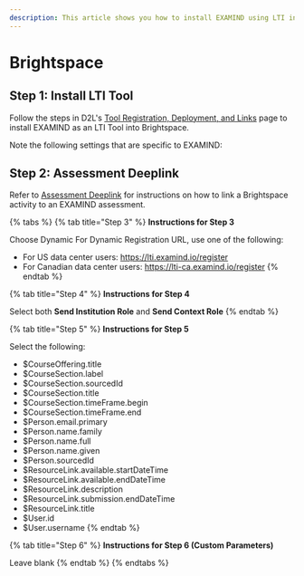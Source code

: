 ```yaml
---
description: This article shows you how to install EXAMIND using LTI in Brightspace.
---
```


# Brightspace

## Step 1: Install LTI Tool

Follow the steps in D2L's [Tool Registration, Deployment, and Links](https://community.d2l.com/brightspace/kb/articles/23662-tool-registration-deployment-and-links) page to install EXAMIND as an LTI Tool into Brightspace.

Note the following settings that are specific to EXAMIND:

## Step 2: Assessment Deeplink

Refer to [Assessment Deeplink](../../get-started/lms-integrated/assessment-deeplink/#brightspace) for instructions on how to link a Brightspace activity to an EXAMIND assessment.

{% tabs %}
{% tab title="Step 3" %}
**Instructions for Step 3**

Choose Dynamic For Dynamic Registration URL, use one of the following:

* For US data center users: https://lti.examind.io/register
* For Canadian data center users: https://lti-ca.examind.io/register
{% endtab %}

{% tab title="Step 4" %}
**Instructions for Step 4**

Select both **Send Institution Role** and **Send Context Role**
{% endtab %}

{% tab title="Step 5" %}
**Instructions for Step 5**

Select the following:

* $CourseOffering.title
* $CourseSection.label
* $CourseSection.sourcedId
* $CourseSection.title
* $CourseSection.timeFrame.begin
* $CourseSection.timeFrame.end
* $Person.email.primary
* $Person.name.family
* $Person.name.full
* $Person.name.given
* $Person.sourcedId
* $ResourceLink.available.startDateTime
* $ResourceLink.available.endDateTime
* $ResourceLink.description
* $ResourceLink.submission.endDateTime
* $ResourceLink.title
* $User.id
* $User.username
{% endtab %}

{% tab title="Step 6" %}
**Instructions for Step 6 (Custom Parameters)**

Leave blank
{% endtab %}
{% endtabs %}

